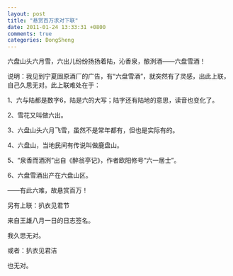 ```yaml
---
layout: post
title: "悬赏百万求对下联"
date: 2011-01-24 13:33:31 +0800
comments: true
categories: DongSheng
---
```




六盘山头六月雪，六出儿纷纷扬扬着陆，沁香泉，酿洌酒——六盘雪酒！

说明：我见到宁夏固原酒厂的广告，有“六盘雪酒”，就突然有了灵感，出此上联，自己久思无对。此上联难处在于：

1、六与陆都是数字6，陆是六的大写；陆字还有陆地的意思，读音也变化了。

2、雪花又叫做六出。

3、六盘山头六月飞雪，虽然不是常年都有，但也是实际有的。

4、六盘山，当地民间有传说叫做鹿盘山。

5、“泉香而酒洌”出自《醉翁亭记》，作者欧阳修号“六一居士”。

6、六盘雪酒出产在六盘山区。

——有此六难，故悬赏百万！

 

另有上联：扒衣见君节

来自王雄八月一日的日志签名。

我久思无对。

或者：扒衣见君洁

也无对。